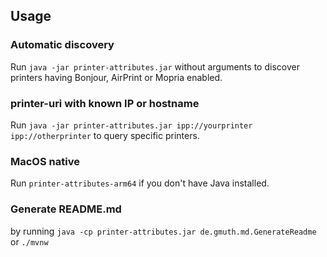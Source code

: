 
## Usage

### Automatic discovery

Run  `java -jar printer-attributes.jar` without arguments to discover printers having Bonjour, AirPrint or Mopria enabled.

### printer-uri with known IP or hostname

Run `java -jar printer-attributes.jar ipp://yourprinter ipp://otherprinter` to query specific printers.

### MacOS native

Run `printer-attributes-arm64` if you don't have Java installed.

### Generate README.md

by running `java -cp printer-attributes.jar de.gmuth.md.GenerateReadme` or `./mvnw`
